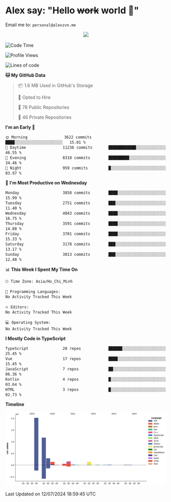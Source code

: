 # Alex say: "Hello ~~work~~ world 🐾"
Email me to: `personal@alexzvn.me`


<p align=center>
  <a href="https://skillicons.dev">
    <img src="https://skillicons.dev/icons?i=ts,js,php,nodejs,bun,vue,nuxt,react,svelte,tauri,laravel,rust,mongodb,docker,electron,redis,rabbitmq,tailwind,git,cloudflare,elysia,mysql,nginx,rollupjs,sentry,ubuntu,yarn,html,css,vite" />
  </a>
</p>

<!--START_SECTION:waka-->
![Code Time](http://img.shields.io/badge/Code%20Time-1%2C066%20hrs%2055%20mins-blue)

![Profile Views](http://img.shields.io/badge/Profile%20Views-0-blue)

![Lines of code](https://img.shields.io/badge/From%20Hello%20World%20I%27ve%20Written-40.5%20million%20lines%20of%20code-blue)

**🐱 My GitHub Data** 

> 📦 1.6 MB Used in GitHub's Storage 
 > 
> 💼 Opted to Hire
 > 
> 📜 78 Public Repositories 
 > 
> 🔑 46 Private Repositories 
 > 
**I'm an Early 🐤** 

```text
🌞 Morning                3622 commits        ████░░░░░░░░░░░░░░░░░░░░░   15.01 % 
🌆 Daytime                11236 commits       ████████████░░░░░░░░░░░░░   46.55 % 
🌃 Evening                8318 commits        █████████░░░░░░░░░░░░░░░░   34.46 % 
🌙 Night                  959 commits         █░░░░░░░░░░░░░░░░░░░░░░░░   03.97 % 
```
📅 **I'm Most Productive on Wednesday** 

```text
Monday                   3858 commits        ████░░░░░░░░░░░░░░░░░░░░░   15.99 % 
Tuesday                  2751 commits        ███░░░░░░░░░░░░░░░░░░░░░░   11.40 % 
Wednesday                4043 commits        ████░░░░░░░░░░░░░░░░░░░░░   16.75 % 
Thursday                 3591 commits        ████░░░░░░░░░░░░░░░░░░░░░   14.88 % 
Friday                   3701 commits        ████░░░░░░░░░░░░░░░░░░░░░   15.33 % 
Saturday                 3178 commits        ███░░░░░░░░░░░░░░░░░░░░░░   13.17 % 
Sunday                   3013 commits        ███░░░░░░░░░░░░░░░░░░░░░░   12.48 % 
```


📊 **This Week I Spent My Time On** 

```text
🕑︎ Time Zone: Asia/Ho_Chi_Minh

💬 Programming Languages: 
No Activity Tracked This Week

🔥 Editors: 
No Activity Tracked This Week

💻 Operating System: 
No Activity Tracked This Week
```

**I Mostly Code in TypeScript** 

```text
TypeScript               28 repos            ██████░░░░░░░░░░░░░░░░░░░   25.45 % 
Vue                      17 repos            ████░░░░░░░░░░░░░░░░░░░░░   15.45 % 
JavaScript               7 repos             ██░░░░░░░░░░░░░░░░░░░░░░░   06.36 % 
Kotlin                   4 repos             █░░░░░░░░░░░░░░░░░░░░░░░░   03.64 % 
HTML                     3 repos             █░░░░░░░░░░░░░░░░░░░░░░░░   02.73 % 
```



**Timeline**

![Lines of Code chart](https://raw.githubusercontent.com/alexzvn/alexzvn/main/assets/bar_graph.png)


 Last Updated on 12/07/2024 18:59:45 UTC
<!--END_SECTION:waka-->
